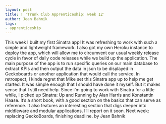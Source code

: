 ```yaml
---
layout: post
title: ! 'Trunk Club Apprenticeship: week 12'
author: Jean Bahnik
tags:
- apprenticeship
---
```

This week I built my first Sinatra app! It was refreshing to work with such a simple and lightweight framework. I also got my own Heroku instance to deploy the app, which will allow me to circumvent our usual weekly release cycle in favor of daily code releases while we build up the application.
The main purpose of the app is to run specific queries on our main database to extract KPIs and then output the data in json to be displayed in Geckoboards or another application that would call the service.
In retrospect, I kinda regret that Mike set this Sinatra app up to help me get started. It was simple enough that I should have done it myself. But it makes sense that I still need help.
Since I’m going to work with Sinatra for a little while, I picked up Sinatra: Up and Running by Alan Harris and Konstantin Haase. It’s a short book, with a good section on the basics that can serve as reference. It also features an interesting section that digs deeper into middleware and modular applications. I’ll report on it soon.
Next week: replacing GeckoBoards, finishing deadline.
by Jean Bahnik
